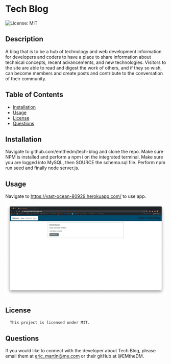 # Tech Blog
  ![License: MIT](https://img.shields.io/badge/license-MIT-brightgreen.svg)

  ## Description
  A blog that is to be a hub of technology and web development information for developers and coders to have a place to share information about technical concepts, recent advancements, and new technologies. Visitors to the site are able to read and digest the work of others, and if they so wish, can become members and create posts and contribute to the conversation of their community.
  ## Table of Contents
  * [Installation](#installation)
  * [Usage](#usage)
  * [License](#license)
  * [Questions](#questions)
  ## Installation
  Navigate to github.com/emthedm/tech-blog and clone the repo. Make sure NPM is installed and perform a npm i on the integrated terminal. Make sure you are logged into MySQL, then SOURCE the schema.sql file. Perform npm run seed and finally node server.js.
  ## Usage
  Navigate to https://vast-ocean-80929.herokuapp.com/ to use app.

  ![Tech Blog](public/images/tech-blog.png)
  ## License
      This project is licensed under MIT.
  ## Questions
  If you would like to connect with the developer about Tech Blog, please email them at eric_martin@me.com or their gitHub at @EMtheDM.
